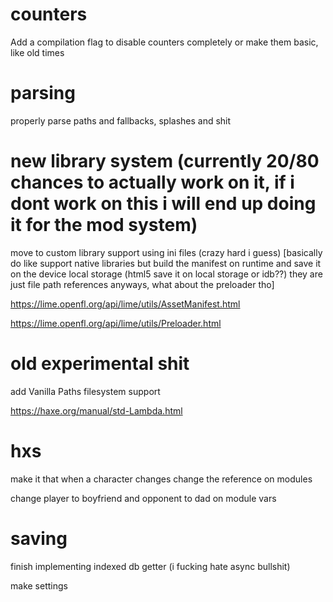 
# counters

Add a compilation flag to disable counters completely or make them basic, like old times

# parsing

properly parse paths and fallbacks, splashes and shit

# new library system (currently 20/80 chances to actually work on it, if i dont work on this i will end up doing it for the mod system)

move to custom library support using ini files (crazy hard i guess) [basically do like support native libraries but build the manifest on runtime and save it on the device local storage (html5 save it on local storage or idb??) they are just file path references anyways, what about the preloader tho]

https://lime.openfl.org/api/lime/utils/AssetManifest.html

https://lime.openfl.org/api/lime/utils/Preloader.html

# old experimental shit

add Vanilla Paths filesystem support

https://haxe.org/manual/std-Lambda.html

# hxs

make it that when a character changes change the reference on modules

change player to boyfriend and opponent to dad on module vars

# saving

finish implementing indexed db getter (i fucking hate async bullshit)

make settings
